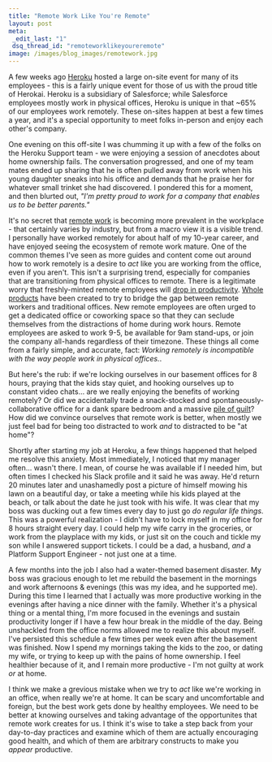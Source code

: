 ```yaml
---
title: "Remote Work Like You're Remote"
layout: post
meta:
 _edit_last: "1"
 dsq_thread_id: "remoteworklikeyoureremote"
image: /images/blog_images/remotework.jpg
---
```


A few weeks ago [Heroku](https://www.heroku.com) hosted a large on-site event for many of its employees - this is a fairly unique event for those of us with the proud title of Herokai. Heroku is a subsidiary of Salesforce; while Salesforce employees mostly work in physical offices, Heroku is unique in that ~65% of our employees work remotely. These on-sites happen at best a few times a year, and it's a special opportunity to meet folks in-person and enjoy each other's company.

One evening on this off-site I was chumming it up with a few of the folks on the Heroku Support team - we were enjoying a session of anecdotes about home ownership fails. The conversation progressed, and one of my team mates ended up sharing that he is often pulled away from work when his young daughter sneaks into his office and demands that he praise her for whatever small trinket she had discovered. I pondered this for a moment, and then blurted out, _"I'm pretty proud to work for a company that enables us to be better parents."_

<!--more-->

It's no secret that [remote work](https://news.gallup.com/reports/199961/7.aspx) is becoming more prevalent in the workplace - that certainly varies by industry, but from a macro view it is a visible trend. I personally have worked remotely for about half of my 10-year career, and have enjoyed seeing the ecosystem of remote work mature. One of the common themes I've seen as more guides and content come out around how to work remotely is a desire to _act_ like you are working from the office, even if you aren't. This isn't a surprising trend, especially for companies that are transitioning from physical offices to remote. There is a legitimate worry that freshly-minted remote employees will [drop in productivity](https://www.forbes.com/sites/larryalton/2017/03/07/are-remote-workers-more-productive-than-in-office-workers/). [Whole products](https://www.collaborationsuperpowers.com/tools/#virtualoffice) have been created to try to bridge the gap between remote workers and traditional offices. New remote employees are often urged to get a dedicated office or coworking space so that they can seclude themselves from the distractions of home during work hours. Remote employees are asked to work 9-5, be available for 9am stand-ups, or join the company all-hands regardless of their timezone. These things all come from a fairly simple, and accurate, fact: _Working remotely is incompatible with the way people work in physical offices._.

But here's the rub: if we're locking ourselves in our basement offices for 8 hours, praying that the kids stay quiet, and hooking ourselves up to constant video chats... are we really enjoying the benefits of working remotely? Or did we accidentally trade a snack-stocked and spontaneously-collaborative office for a dank spare bedroom and a massive [pile of guilt](https://blog.trello.com/remote-work-guide-for-parents)? How did we convince ourselves that remote work is better, when mostly we just feel bad for being too distracted to work _and_ to distracted to be "at home"?

Shortly after starting my job at Heroku, a few things happened that helped me resolve this anxiety. Most immediately, I noticed that my manager often... wasn't there. I mean, of course he was available if I needed him, but often times I checked his Slack profile and it said he was away. He'd return 20 minutes later and unashamedly post a picture of himself mowing his lawn on a beautiful day, or take a meeting while his kids played at the beach, or talk about the date he just took with his wife. It was clear that my boss was ducking out a few times every day to just go _do regular life things_. This was a powerful realization - I didn't have to lock myself in my office for 8 hours straight every day. I could help my wife carry in the groceries, or work from the playplace with my kids, or just sit on the couch and tickle my son while I answered support tickets. I could be a dad, a husband, _and_ a Platform Support Engineer - not just one at a time.

A few months into the job I also had a water-themed basement disaster. My boss was gracious enough to let me rebuild the basement in the mornings and work afternoons & evenings (this was my idea, and he supported me). During this time I learned that I actually was more productive working in the evenings after having a nice dinner with the family. Whether it's a physical thing or a mental thing, I'm more focused in the evenings and sustain productivity longer if I have a few hour break in the middle of the day. Being unshackled from the office norms allowed me to realize this about myself. I've persisted this schedule a few times per week even after the basement was finished. Now I spend my mornings taking the kids to the zoo, or dating my wife, or trying to keep up with the pains of home ownership. I feel healthier because of it, and I remain more productive - I'm not guilty at work _or_ at home.

I think we make a grevious mistake when we try to _act_ like we're working in an office, when really we're at home. It can be scary and uncomfortable and foreign, but the best work gets done by healthy employees. We need to be better at knowing ourselves and taking advantage of the opportunites that remote work creates for us. I think it's wise to take a step back from your day-to-day practices and examine which of them are actually encouraging good health, and which of them are arbitrary constructs to make you _appear_ productive.
